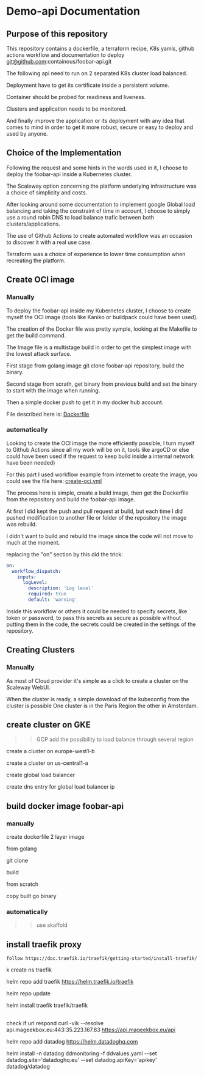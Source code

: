 # Demo-api Documentation

## Purpose of this repository

This repository contains a dockerfile, a terraform recipe, K8s yamls, github actions workflow and documentation to deploy git@github.com:containous/foobar-api.git

The following api need to run on 2 separated K8s cluster load balanced.

Deployment have to get its certificate inside a persistent volume.

Container should be probed for readiness and liveness.

Clusters and application needs to be monitored.

And finally improve the application or its deployment with any idea that comes to mind in order to get it more robust, secure or easy to deploy and used by anyone.

## Choice of the Implementation

Following the request and some hints in the words used in it, I choose to deploy the foobar-api inside a Kubernetes cluster.

The Scaleway option concerning the platform underlying infrastructure was a choice of simplicity and costs.

After looking around some documentation to implement google Global load balancing and taking the constraint of time in account, I choose to simply use a round robin DNS to load balance trafic between both clusters/applications.

The use of Github Actions to create automated workflow was an occasion to discover it with a real use case.

Terraform was a choice of experience to lower time consumption when recreating the platform.

## Create OCI image

### Manually

To deploy the foobar-api inside my Kubernetes cluster, I choose to create myself the OCI image (tools like Kaniko or buildpack could have been used).

The creation of the Docker file was pretty symple, looking at the Makefile to get the build command.

The Image file is a multistage build in order to get the simplest image with the lowest attack surface.

First stage from golang image git clone foobar-api repository, build the binary.

Second stage from scrath, get binary from previous build and set the binary to start with the image when running.

Then a simple docker push to get it in my docker hub account.

File described here is: [Dockerfile](https://github.com/NEwa-05/demo-api/blob/master/Dockerfile)

### automatically

Looking to create the OCI image the more efficiently possible, I turn myself to Github Actions since all my work will be on it, tools like argoCD or else could have been used if the request to keep build inside a internal network have been needed)

For this part I used workflow example from internet to create the image, you could see the file here: [create-oci.yml](https://github.com/NEwa-05/demo-api/blob/master/.github/workflows/create-oci.yml)

The process here is simple, create a build image, then get the Dockerfile from the repository and build the foobar-api image.

At first I did kept the push and pull request at build, but each time I did pushed modification to another file or folder of the repository the image was rebuild.

I didn't want to build and rebuild the image since the code will not move to much at the moment.

replacing the "on" section by this did the trick:

```yaml
on: 
  workflow_dispatch:
    inputs:
      logLevel:
        description: 'Log level'     
        required: true
        default: 'warning'
```

Inside this workflow or others it could be needed to specify secrets, like token or password, to pass this secrets as secure as possible without putting them in the code, the secrets could be created in the settings of the repository.

## Creating Clusters

### Manually

As most of Cloud provider it's simple as a click to create a cluster on the Scaleway WebUI.

When the cluster is ready, a simple download of the kubeconfig from the cluster is possible 
One cluster is in the Paris Region the other in Amsterdam.

## create cluster on GKE

>> GCP add the possibility to load balance through several region

create a cluster on europe-west1-b

create a cluster on us-central1-a

create global load balancer

create dns entry for global load balancer ip


## build docker image foobar-api

### manually 

create dockerfile 2 layer image

from golang

git clone

build

from scratch 

copy built go binary


### automatically 

>> use skaffold

## install traefik proxy

```
follow https://doc.traefik.io/traefik/getting-started/install-traefik/
```

k create ns traefik

helm repo add traefik https://helm.traefik.io/traefik

helm repo update

helm install traefik traefik/traefik

## 

check if url respond
curl -vik --resolve api.mageekbox.eu:443:35.223.167.83 https://api.mageekbox.eu/api

helm repo add datadog https://helm.datadoghq.com

helm install -n datadog ddmonitoring -f ddvalues.yaml --set datadog.site='datadoghq.eu' --set datadog.apiKey='apikey' datadog/datadog 
